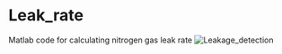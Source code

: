 # Leak_rate
Matlab code for calculating nitrogen gas leak rate
![Leakage_detection](https://user-images.githubusercontent.com/19732486/113001151-28c03200-918e-11eb-9c67-a5ae5bd5a904.gif)
